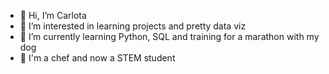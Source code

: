 - 👋 Hi, I’m Carlota
- 👀 I’m interested in learning projects and pretty data viz
- 🌱 I’m currently learning Python, SQL and training for a marathon with my dog
- 🔪 I'm a chef and now a STEM student
